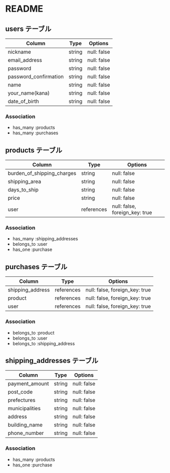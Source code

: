 # README




## users テーブル
| Column                 | Type   | Options                 |
| ---------------------- | ------ | ----------------------- |
| nickname               | string | null: false             |
| email_address          | string | null: false             |
| password               | string | null: false             |
| password_confirmation  | string | null: false             |
| name                   | string | null: false             |
| your_name(kana)        | string | null: false             |
| date_of_birth          | string | null: false             |

### Association

- has_many :products 
- has_many :purchases

## products テーブル

| Column                        | Type       | Options                        |
| ----------------------------- | ---------- | ------------------------------ |
| burden_of_shipping_charges    | string     | null: false                    |
| shipping_area                 | string     | null: false                    |
| days_to_ship                  | string     | null: false                    |
| price                         | string     | null: false                    |
| user                          | references | null: false, foreign_key: true |

### Association

- has_many :shipping_addresses
- belongs_to :user
- has_one :purchase

## purchases テーブル

| Column                | Type       | Options                        |
| --------------------- | ---------- | ------------------------------ |
| shipping_address      | references | null: false, foreign_key: true |
| product               | references | null: false, foreign_key: true |
| user                  | references | null: false, foreign_key: true |

### Association

- belongs_to :product
- belongs_to :user
- belongs_to :shipping_address

## shipping_addresses テーブル

| Column            | Type       | Options                        |
| ------------------| ---------- | ------------------------------ |
| payment_amount    | string     | null: false                    |
| post_code         | string     | null: false                    |
| prefectures       | string     | null: false                    |
| municipalities    | string     | null: false                    |
| address           | string     | null: false                    |
| building_name     | string     | null: false                    |
| phone_number      | string     | null: false                    |


### Association

- has_many :products
- has_one  :purchase

